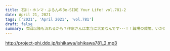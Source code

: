 ```yaml
---
title: 石川・ホンマ・ぶるんのBe-SIDE Your Life! vol.781-2
date: April 21, 2021
tags: ['2021', 'April 2021', 'vol.781']
draft: false
summary: 次回以降も流れるかも？作家さんは本当に大変なんです･･･！！職場の環境、いかがですか？
---
```


http://project-phi.ddo.jp/ishikawa/ishikawa781_2.mp3